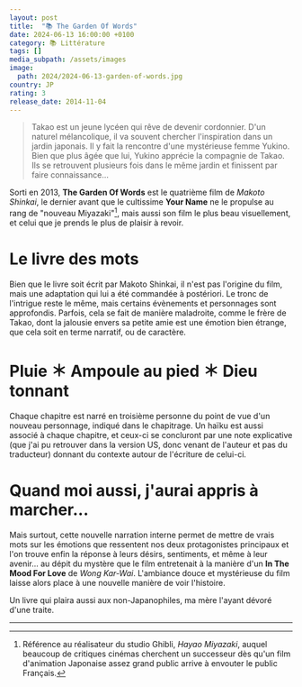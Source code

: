 ```yaml
---
layout: post
title:  "📚 The Garden Of Words"
date: 2024-06-13 16:00:00 +0100
category: 📚 Littérature
tags: []
media_subpath: /assets/images
image:
  path: 2024/2024-06-13-garden-of-words.jpg
country: JP
rating: 3
release_date: 2014-11-04
---
```


> Takao est un jeune lycéen qui rêve de devenir cordonnier. D'un naturel mélancolique, il va souvent chercher l'inspiration dans un jardin japonais. Il y fait la rencontre d'une mystérieuse femme Yukino. Bien que plus âgée que lui, Yukino apprécie la compagnie de Takao. Ils se retrouvent plusieurs fois dans le même jardin et finissent par faire connaissance...

Sorti en 2013, **The Garden Of Words** est le quatrième film de *Makoto Shinkai*, le dernier avant que le cultissime **Your Name** ne le propulse au rang de "nouveau Miyazaki"[^1], mais aussi son film le plus beau visuellement, et celui que je prends le plus de plaisir à revoir.

# Le livre des mots

Bien que le livre soit écrit par Makoto Shinkai, il n'est pas l'origine du film, mais une adaptation qui lui a été commandée à postériori. Le tronc de l'intrigue reste le même, mais certains évènements et personnages sont approfondis. Parfois, cela se fait de manière maladroite, comme le frère de Takao, dont la jalousie envers sa petite amie est une émotion bien étrange, que cela soit en terme narratif, ou de caractère.

# Pluie ＊ Ampoule au pied ＊ Dieu tonnant

Chaque chapitre est narré en troisième personne du point de vue d'un nouveau personnage, indiqué dans le chapitrage. Un haïku est aussi associé à chaque chapitre, et ceux-ci se concluront par une note explicative (que j'ai pu retrouver dans la version US, donc venant de l'auteur et pas du traducteur) donnant du contexte autour de l'écriture de celui-ci.

# Quand moi aussi, j'aurai appris à marcher...

Mais surtout, cette nouvelle narration interne permet de mettre de vrais mots sur les émotions que ressentent nos deux protagonistes principaux et l'on trouve enfin la réponse à leurs désirs, sentiments, et même à leur avenir... au dépit du mystère que le film entretenait à la manière d'un **In The Mood For Love** de *Wong Kar-Wai*. L'ambiance douce et mystérieuse du film laisse alors place à une nouvelle manière de voir l'histoire.

Un livre qui plaira aussi aux non-Japanophiles, ma mère l'ayant dévoré d'une traite.

* * *

[^1]: Référence au réalisateur du studio Ghibli, *Hayao Miyazaki*, auquel beaucoup de critiques cinémas cherchent un successeur dès qu'un film d'animation Japonaise assez grand public arrive à envouter le public Français.
